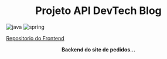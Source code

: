 [JAVA_BADGE]:https://img.shields.io/badge/java-%23ED8B00.svg?style=for-the-badge&logo=openjdk&logoColor=white

[SPRING_BADGE]: https://img.shields.io/badge/spring-%236DB33F.svg?style=for-the-badge&logo=spring&logoColor=white

<h1 align="center"> Projeto API DevTech Blog </h1>

![java][JAVA_BADGE]
![spring][SPRING_BADGE]

[Repositorio do Frontend](https://github.com/MarcioCosta013/DevTechBlog-UI_DecolaTech2025)
<p align="center">
  <b>Backend do site de pedidos...</b>
</p>